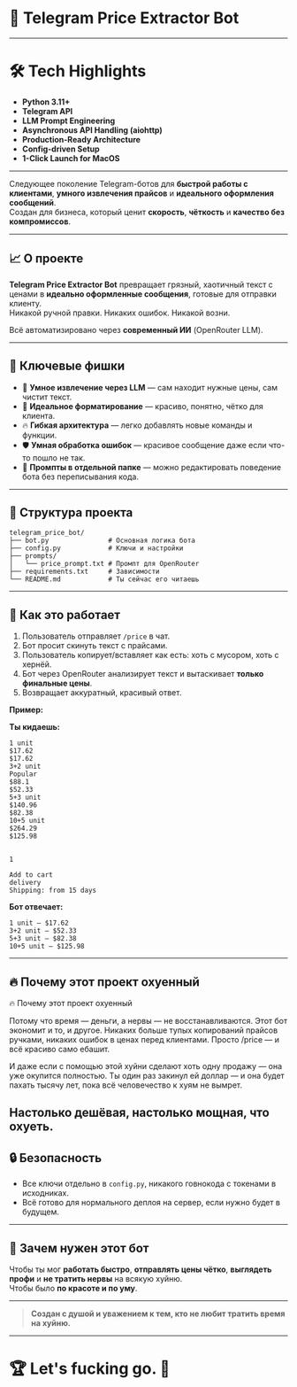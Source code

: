 # 🚀 Telegram Price Extractor Bot

---

# 🛠 Tech Highlights

- **Python 3.11+**  
- **Telegram API**  
- **LLM Prompt Engineering**  
- **Asynchronous API Handling (aiohttp)**  
- **Production-Ready Architecture**  
- **Config-driven Setup**  
- **1-Click Launch for MacOS**

---

Следующее поколение Telegram-ботов для **быстрой работы с клиентами**, **умного извлечения прайсов** и **идеального оформления сообщений**.  
Создан для бизнеса, который ценит **скорость**, **чёткость** и **качество без компромиссов**.

---

## 📈 О проекте

**Telegram Price Extractor Bot** превращает грязный, хаотичный текст с ценами в **идеально оформленные сообщения**, готовые для отправки клиенту.  
Никакой ручной правки. Никаких ошибок. Никакой возни.

Всё автоматизировано через **современный ИИ** (OpenRouter LLM).

---

## 🧬 Ключевые фишки

- 🧠 **Умное извлечение через LLM** — сам находит нужные цены, сам чистит текст.
- 🎨 **Идеальное форматирование** — красиво, понятно, чётко для клиента.
- 🔥 **Гибкая архитектура** — легко добавлять новые команды и функции.
- 🛡 **Умная обработка ошибок** — красивое сообщение даже если что-то пошло не так.
- 📜 **Промпты в отдельной папке** — можно редактировать поведение бота без переписывания кода.


---

## 📁 Структура проекта

```plaintext
telegram_price_bot/
├── bot.py               # Основная логика бота
├── config.py            # Ключи и настройки
├── prompts/
│   └── price_prompt.txt # Промпт для OpenRouter
├── requirements.txt     # Зависимости
└── README.md            # Ты сейчас его читаешь
```



---

## 🧬 Как это работает

1. Пользователь отправляет `/price` в чат.
2. Бот просит скинуть текст с прайсами.
3. Пользователь копирует/вставляет как есть: хоть с мусором, хоть с хернёй.
4. Бот через OpenRouter анализирует текст и вытаскивает **только финальные цены**.
5. Возвращает аккуратный, красивый ответ.

**Пример:**

**Ты кидаешь:**
```
1 unit
$17.62
$17.62
3+2 unit
Popular
$88.1
$52.33
5+3 unit
$140.96
$82.38
10+5 unit
$264.29
$125.98


1

Add to cart
delivery
Shipping: from 15 days
```

**Бот отвечает:**
```
1 unit — $17.62
3+2 unit — $52.33
5+3 unit — $82.38
10+5 unit — $125.98
```

---

## 🔥 Почему этот проект охуенный

🔥 Почему этот проект охуенный

Потому что время — деньги, а нервы — не восстанавливаются.
Этот бот экономит и то, и другое.
Никаких больше тупых копирований прайсов ручками, никаких ошибок в ценах перед клиентами.
Просто /price — и всё красиво само ебашит.

И даже если с помощью этой хуйни сделают хоть одну продажу —
она уже окупится полностью.
Ты один раз закинул ей доллар —
и она будет пахать тысячу лет, пока всё человечество к хуям не вымрет.

Настолько дешёвая, настолько мощная, что охуеть.
---

## 🔒 Безопасность

- Все ключи отдельно в `config.py`, никакого говнокода с токенами в исходниках.
- Всё готово для нормального деплоя на сервер, если нужно будет в будущем.

---

## 🌟 Зачем нужен этот бот

Чтобы ты мог **работать быстро**, **отправлять цены чётко**, **выглядеть профи** и **не тратить нервы** на всякую хуйню.  
Чтобы было **по красоте и по уму**.

---

> **Создан с душой и уважением к тем, кто не любит тратить время на хуйню.**

---

# 🏆 Let's fucking go. 🚀


